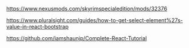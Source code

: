 https://www.nexusmods.com/skyrimspecialedition/mods/32376

https://www.pluralsight.com/guides/how-to-get-select-element%27s-value-in-react-bootstrap

https://github.com/iamshaunjp/Complete-React-Tutorial